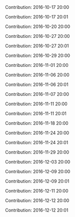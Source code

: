 Contribution: 2016-10-17 20:00

Contribution: 2016-10-17 20:01

Contribution: 2016-10-20 20:00

Contribution: 2016-10-27 20:00

Contribution: 2016-10-27 20:01

Contribution: 2016-10-29 20:00

Contribution: 2016-11-01 20:00

Contribution: 2016-11-06 20:00

Contribution: 2016-11-06 20:01

Contribution: 2016-11-07 20:00

Contribution: 2016-11-11 20:00

Contribution: 2016-11-11 20:01

Contribution: 2016-11-18 20:00

Contribution: 2016-11-24 20:00

Contribution: 2016-11-24 20:01

Contribution: 2016-11-29 20:00

Contribution: 2016-12-03 20:00

Contribution: 2016-12-09 20:00

Contribution: 2016-12-09 20:01

Contribution: 2016-12-11 20:00

Contribution: 2016-12-12 20:00

Contribution: 2016-12-12 20:01

